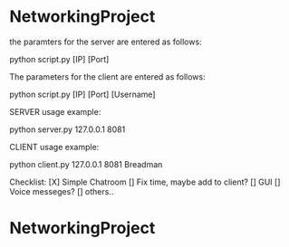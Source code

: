 # NetworkingProject

the paramters for the server are entered as follows: 

python script.py [IP] [Port]

The parameters for the client are entered as follows:

python script.py [IP] [Port] [Username]
    

SERVER usage example:

python server.py 127.0.0.1 8081

CLIENT usage example:

python client.py 127.0.0.1 8081 Breadman

Checklist:
[X] Simple Chatroom
[] Fix time, maybe add to client?
[] GUI
[] Voice messeges?
[] others..

# NetworkingProject
